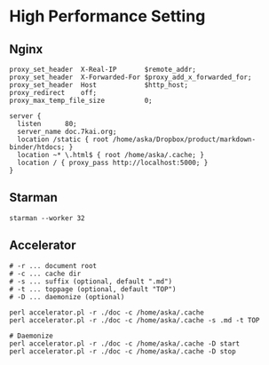 # High Performance Setting

## Nginx
    proxy_set_header  X-Real-IP       $remote_addr;
    proxy_set_header  X-Forwarded-For $proxy_add_x_forwarded_for;
    proxy_set_header  Host            $http_host;
    proxy_redirect    off;
    proxy_max_temp_file_size          0;

    server {
      listen      80;
      server_name doc.7kai.org;
      location /static { root /home/aska/Dropbox/product/markdown-binder/htdocs; }
      location ~* \.html$ { root /home/aska/.cache; }
      location / { proxy_pass http://localhost:5000; }
    }

## Starman
    starman --worker 32

## Accelerator
    # -r ... document root
    # -c ... cache dir
    # -s ... suffix (optional, default ".md")
    # -t ... toppage (optional, default "TOP")
    # -D ... daemonize (optional)
    
    perl accelerator.pl -r ./doc -c /home/aska/.cache
    perl accelerator.pl -r ./doc -c /home/aska/.cache -s .md -t TOP

    # Daemonize
    perl accelerator.pl -r ./doc -c /home/aska/.cache -D start
    perl accelerator.pl -r ./doc -c /home/aska/.cache -D stop

